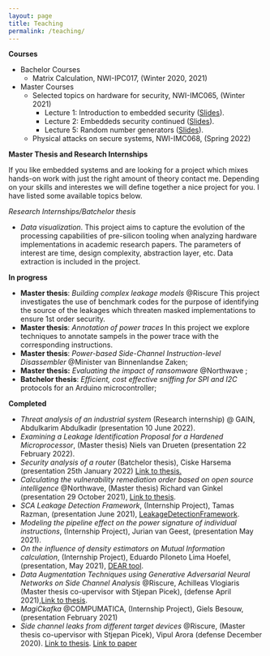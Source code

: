 ```yaml
---
layout: page
title: Teaching
permalink: /teaching/
---
```


 **Courses**

- Bachelor Courses
  - Matrix Calculation, NWI-IPC017, (Winter 2020, 2021)
- Master Courses
  - Selected topics on hardware for security, NWI-IMC065, (Winter 2021)
    - Lecture 1: Introduction to embedded security ([Slides](https://github.com/ileanabuhan/talks_slides/blob/main/lectures/Lecture_1_handout.pdf)).
    - Lecture 2: Embeddeds security continued ([Slides](https://github.com/ileanabuhan/talks_slides/blob/main/lectures/Lecture_2_handout.pdf)).
    - Lecture 5: Random number generators ([Slides](https://github.com/ileanabuhan/talks_slides/blob/main/lectures/Lecture_5_handout.pdf)).
  - Physical attacks on secure systems, NWI-IMC068, (Spring 2022)

**Master Thesis and Research Internships**

If you like embedded systems and are looking for a project which mixes hands-on work with just the right amount of theory contact me. Depending on your skills and interestes we will define together a nice project for you. I have listed some available topics below. 

*Research Internships/Batchelor thesis*

- *Data visualization*. This project aims to capture the evolution of the processing capabilities of pre-silicon tooling when analyzing hardware implementations in academic research papers. The parameters of interest are time, design complexity, abstraction layer, etc. Data extraction is included in the project.

**In progress**

- **Master thesis**: *Building complex leakage models*  @Riscure This project investigates the use of benchmark codes  for the purpose of identifying the source of the leakages which threaten masked implementations  to ensure 1st order security. 
- **Master thesis**:  *Annotation of power traces* In this project we explore techniques to annotate sampels in the power trace with the corresponding instructions. 
- **Master thesis**: *Power-based Side-Channel Instruction-level Disassembler* @Minister van Binnenlandse Zaken; 
- **Master thesis:**  *Evaluating the impact of ransomware* @Northwave ; 
- **Batchelor  thesis**:  *Efficient, cost effective sniffing for SPI and I2C* protocols for an Arduino microcontroller;

**Completed**

* *Threat analysis of an industrial system* (Research internship) @ GAIN, Abdulkarim Abdulkadir (presentation 10 June 2022). 
* *Examining a Leakage Identification Proposal for a Hardened Microprocessor*, (Master thesis) Niels van Drueten (presentation 22 February 2022).
* *Security analysis of a router* (Batchelor thesis), Ciske Harsema (presentation 25th January 2022) [Link to thesis.](https://www.cs.ru.nl/bachelors-theses/)
* *Calculating the vulnerability remediation order based on open source intelligence* @Northwave, (Master thesis) Richard van Ginkel (presentation 29 October 2021), [Link to thesis](https://www.ru.nl/publish/pages/769526/richard_van_ginkel.pdf).
* *SCA Leakage Detection Framework*, (Internship Project), Tamas Razman, (presentation June 2021),  [LeakageDetectionFramework](https://github.com/RazePerson/sca-leakage-detection-framework).
* *Modeling the pipeline effect on the power signature of individual instructions*, (Internship Project), Jurian van Geest, (presentation May 2021).
* *On the influence of density estimators on Mutual Information calculation*, (Internship Project), Eduardo Piloneto Lima Hoefel, (presentation, May 2021), [DEAR tool](https://github.com/eduardoHoefel/dear-tool).
* *Data Augmentation Techniques using Generative Adversarial Neural Networks on Side Channel Analysis* @Riscure, Achilleas Vlogiaris (Master thesis co-upervisor with Stjepan Picek), (defense April 2021),[Link to thesis](https://repository.tudelft.nl/islandora/object/uuid%3Ad2d00b11-cea1-466e-9b17-2b244e33be25).
* *MagiCkafka* @COMPUMATICA, (Internship Project), Giels Besouw, (presentation  February 2021)
* *Side­ channel leaks from different target devices* @Riscure, (Master thesis co-upervisor with Stjepan Picek), Vipul Arora (defense December 2020).  [Link to thesis](https://repository.tudelft.nl/islandora/object/uuid:5566f6d5-2cee-4f5c-b047-7c8e36e8306f?collection=education). [Link to paper](https://eprint.iacr.org/2021/905)

